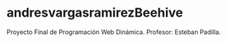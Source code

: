 # andresvargasramirezBeehive
Proyecto Final de Programación Web Dinámica. Profesor: Esteban Padilla.
